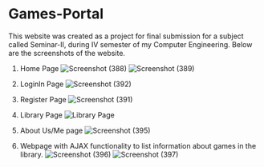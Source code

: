 # Games-Portal
This website was created as a project for final submission for a subject called Seminar-II, during IV semester of my Computer Engineering.
Below are the screenshots of the website.

1. Home Page
![Screenshot (388)](https://github.com/Ninad-Lunge/Games-Portal/assets/96621805/ba28ca25-c29b-4753-b8e4-874f4d9dcbda)
![Screenshot (389)](https://github.com/Ninad-Lunge/Games-Portal/assets/96621805/228beda9-c89f-4413-add8-6e5fb1404994)

2. LoginIn Page
![Screenshot (392)](https://github.com/Ninad-Lunge/Games-Portal/assets/96621805/6eaff580-300b-40e0-b794-e925e7234dac)

3. Register Page
![Screenshot (391)](https://github.com/Ninad-Lunge/Games-Portal/assets/96621805/de1002bf-88c3-4cce-a721-6a75b23a4a3f)

4. Library Page
![Library Page](https://github.com/Ninad-Lunge/Games-Portal/assets/96621805/7df47936-b0ac-4808-beb6-4154bd705ae4)

5. About Us/Me page
![Screenshot (395)](https://github.com/Ninad-Lunge/Games-Portal/assets/96621805/a05e7f06-100b-46c7-a0d7-797997728b96)

6. Webpage with AJAX functionality to list information about games in the library.
![Screenshot (396)](https://github.com/Ninad-Lunge/Games-Portal/assets/96621805/a3401eef-55ed-4610-ad8b-ede436b1f648)
![Screenshot (397)](https://github.com/Ninad-Lunge/Games-Portal/assets/96621805/698e990a-2bc5-4a93-8085-b8cb9bc26a1b)
